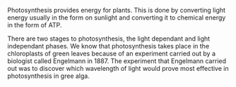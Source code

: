 Photosynthesis provides energy for plants. This is done by converting light energy usually in the
form on sunlight and converting it to chemical energy in the form of ATP.

There are two stages to photosynthesis, the light dependant and light independant phases. We know
that photosynthesis takes place in the chloroplasts of green leaves because of an experiment carried
out by a biologist called Engelmann in 1887. The experiment that Engelmann carried out was to discover
which wavelength of light would prove most effective in photosynthesis in gree alga.
